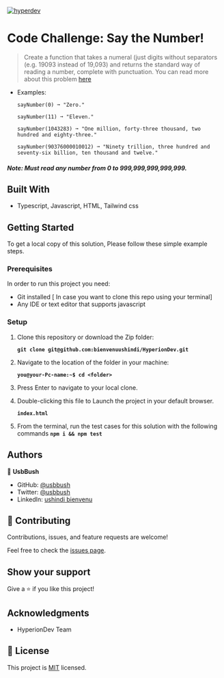 [![hyperdev](https://user-images.githubusercontent.com/26736582/218435811-1354ec43-c24b-40cc-95a2-c04de3ff5fcc.png)](https://hyperion-dev.vercel.app/)

# Code Challenge: Say the Number!

> Create a function that takes a numeral (just digits without separators (e.g. 19093 instead of 19,093) and returns the
> standard way of reading a number, complete with punctuation. You can read more about this
> problem [here](https://edabit.com/challenge/4E9gTrRWErpTCA2FQ)

- Examples:
   ````
  sayNumber(0) ➞ "Zero."

  sayNumber(11) ➞ "Eleven."

  sayNumber(1043283) ➞ "One million, forty-three thousand, two hundred and eighty-three."

  sayNumber(90376000010012) ➞ "Ninety trillion, three hundred and seventy-six billion, ten thousand and twelve."
  ````

##### Note: Must read any number from 0 to 999,999,999,999,999.

## Built With

- Typescript, Javascript, HTML, Tailwind css

## Getting Started

To get a local copy of this solution, Please follow these simple example steps.

### Prerequisites

In order to run this project you need:

- Git installed [ In case you want to clone this repo using your terminal]
- Any IDE or text editor that supports javascript

### Setup

1. Clone this repository or download the Zip folder:

   **``git clone git@github.com:bienvenuushindi/HyperionDev.git``**

2. Navigate to the location of the folder in your machine:

   **``you@your-Pc-name:~$ cd <folder>``**

3. Press Enter to navigate to your local clone.

4. Double-clicking this file to Launch the project in your default browser.

   **``index.html``**

5. From the terminal, run the test cases for this solution with the following commands
   **``npm i && npm test``**

## Authors

👤 **UsbBush**

- GitHub: [@usbbush](https://github.com/bienvenuushindi/)
- Twitter: [@usbbush](https://twitter.com/usbbush)
- LinkedIn: [ushindi bienvenu](https://www.linkedin.com/in/ushindi-bienvenu-894b2b141/)

## 🤝 Contributing

Contributions, issues, and feature requests are welcome!

Feel free to check the [issues page](../../issues/).

## Show your support

Give a ⭐️ if you like this project!

## Acknowledgments

- HyperionDev Team

## 📝 License

This project is [MIT](./MIT.md) licensed.
